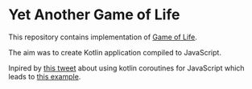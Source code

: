 # Yet Another Game of Life

This repository contains implementation of [Game of Life](https://en.wikipedia.org/wiki/Conway%27s_Game_of_Life).

The aim was to create Kotlin application compiled to JavaScript.

Inpired by [this tweet](https://twitter.com/relizarov/status/946406735874584581) 
about using kotlin coroutines for JavaScript
which leads to [this example](https://kotlin.github.io/kotlinx.coroutines/example-frontend-js/index.html).
